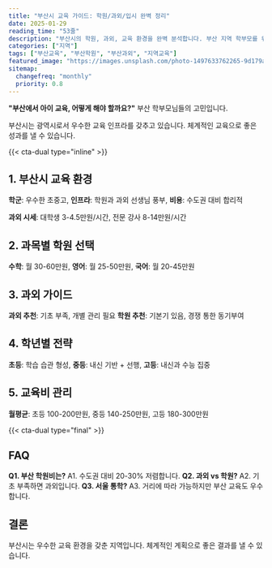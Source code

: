 ```yaml
---
title: "부산시 교육 가이드: 학원/과외/입시 완벽 정리"
date: 2025-01-29
reading_time: "53줄"
description: "부산시의 학원, 과외, 교육 환경을 완벽 분석합니다. 부산 지역 학부모를 위한 맞춤 교육 정보를 제공합니다."
categories: ["지역"]
tags: ["부산교육", "부산학원", "부산과외", "지역교육"]
featured_image: "https://images.unsplash.com/photo-1497633762265-9d179a990aa6?auto=format&fit=crop&q=80"
sitemap:
  changefreq: "monthly"
  priority: 0.8
---
```


**"부산에서 아이 교육, 어떻게 해야 할까요?"** 부산 학부모님들의 고민입니다.

부산시는 광역시로서 우수한 교육 인프라를 갖추고 있습니다. 체계적인 교육으로 좋은 성과를 낼 수 있습니다.

{{< cta-dual type="inline" >}}

## 1. 부산시 교육 환경

**학군**: 우수한 초중고, **인프라**: 학원과 과외 선생님 풍부, **비용**: 수도권 대비 합리적

**과외 시세**: 대학생 3-4.5만원/시간, 전문 강사 8-14만원/시간

## 2. 과목별 학원 선택

**수학**: 월 30-60만원, **영어**: 월 25-50만원, **국어**: 월 20-45만원

## 3. 과외 가이드

**과외 추천**: 기초 부족, 개별 관리 필요
**학원 추천**: 기본기 있음, 경쟁 통한 동기부여

## 4. 학년별 전략

**초등**: 학습 습관 형성, **중등**: 내신 기반 + 선행, **고등**: 내신과 수능 집중

## 5. 교육비 관리

**월평균**: 초등 100-200만원, 중등 140-250만원, 고등 180-300만원

{{< cta-dual type="final" >}}

## FAQ

**Q1. 부산 학원비는?** A1. 수도권 대비 20-30% 저렴합니다.
**Q2. 과외 vs 학원?** A2. 기초 부족하면 과외입니다.
**Q3. 서울 통학?** A3. 거리에 따라 가능하지만 부산 교육도 우수합니다.

## 결론

부산시는 우수한 교육 환경을 갖춘 지역입니다. 체계적인 계획으로 좋은 결과를 낼 수 있습니다.
